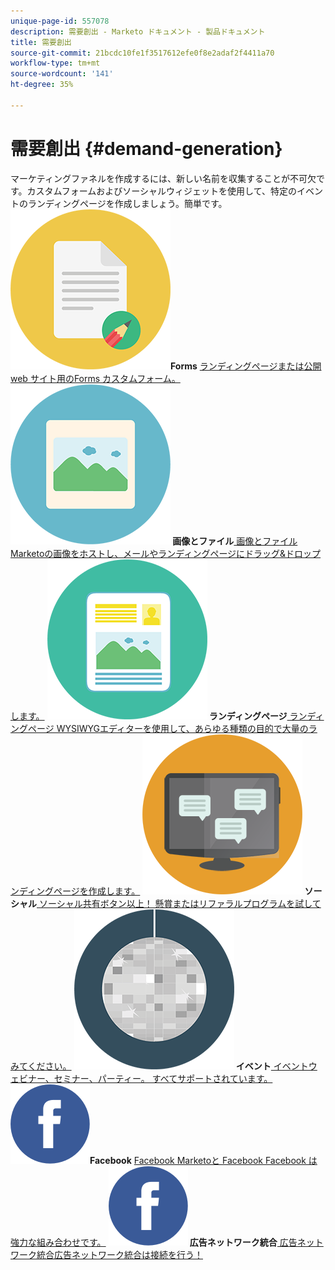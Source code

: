 ```yaml
---
unique-page-id: 557078
description: 需要創出 - Marketo ドキュメント - 製品ドキュメント
title: 需要創出
source-git-commit: 21bcdc10fe1f3517612efe0f8e2adaf2f4411a70
workflow-type: tm+mt
source-wordcount: '141'
ht-degree: 35%

---
```



# 需要創出 {#demand-generation}

マーケティングファネルを作成するには、新しい名前を収集することが不可欠です。カスタムフォームおよびソーシャルウィジェットを使用して、特定のイベントのランディングページを作成しましょう。簡単です。
**![Forms](assets/documents-bookmarks-16.png)Forms** [ ランディングページまたは公開 web サイト用のForms カスタムフォーム。](https://docs.marketo.com/display/DOCS/Forms)     **![画像とファイル ](assets/graphic-design-tools-06.png) 画像とファイル**[ 画像とファイル Marketoの画像をホストし、メールやランディングページにドラッグ&amp;ドロップします。](https://docs.marketo.com/display/DOCS/Images+and+Files)     **![ランディングページ ](assets/office-artboard-80.png) ランディングページ**[ ランディングページ WYSIWYGエディターを使用して、あらゆる種類の目的で大量のランディングページを作成します。](https://docs.marketo.com/pages/viewpage.action?pageId=2359689)     **![ソーシャル ](assets/chat-messages-18.png) ソーシャル**[ ソーシャル共有ボタン以上！ 懸賞またはリファラルプログラムを試してみてください。](https://docs.marketo.com/display/DOCS/Social)     **![イベント ](assets/party-10.png) イベント**[ イベントウェビナー、セミナー、パーティー。 すべてサポートされています。](https://docs.marketo.com/pages/viewpage.action?pageId=2949755)     **![Facebook](assets/facebook-icon.png)Facebook** [Facebook Marketoと Facebook Facebook は強力な組み合わせです。](https://docs.marketo.com/display/DOCS/Facebook)     **![広告ネットワーク統合 ](assets/facebook-icon.png) 広告ネットワーク統合**[ 広告ネットワーク統合広告ネットワーク統合は接続を行う！](https://docs.marketo.com/display/DOCS/Ad+Network+Integrations)
